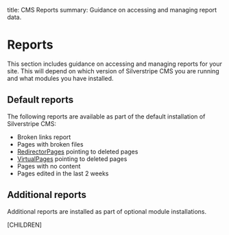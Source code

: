 title: CMS Reports
summary: Guidance on accessing and managing report data.

# Reports

This section includes guidance on accessing and managing reports for your site. This will depend on which version of Silverstripe CMS you are running and what modules you have installed.

## Default reports

The following reports are available as part of the default installation of Silverstripe CMS:

* Broken links report
* Pages with broken files
* [RedirectorPages](../../creating_pages_and_content/pages/creating_new_pages/#basic-pages) pointing to deleted pages
* [VirtualPages](../../creating_pages_and_content/pages/creating_new_pages/#basic-pages) pointing to deleted pages
* Pages with no content
* Pages edited in the last 2 weeks

## Additional reports

Additional reports are installed as part of optional module installations.

[CHILDREN]
